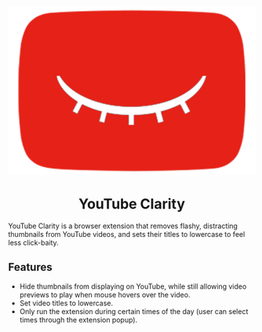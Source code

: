 

![](icons/logo_on.png)


<h1 align="center">
YouTube Clarity
</h1>

YouTube Clarity is a browser extension that removes flashy, distracting thumbnails from YouTube videos, and sets their titles to lowercase to feel less click-baity.

## Features
- Hide thumbnails from displaying on YouTube, while still allowing video previews to play when mouse hovers over the video.
- Set video titles to lowercase.
- Only run the extension during certain times of the day (user can select times through the extension popup).